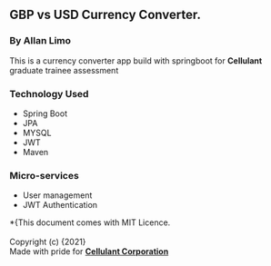 ## GBP  vs USD Currency Converter. 
### By Allan Limo

 This is a currency converter app build with springboot for  **Cellulant** graduate trainee assessment 

### Technology Used
* Spring Boot
* JPA
* MYSQL
* JWT
* Maven

### Micro-services
* User management
* JWT Authentication

*{This document comes with MIT Licence. <br><br>
Copyright (c) {2021} <br>
Made with pride for <a href="https://cellulant.io" target="_blank">**Cellulant  Corporation</a>**
